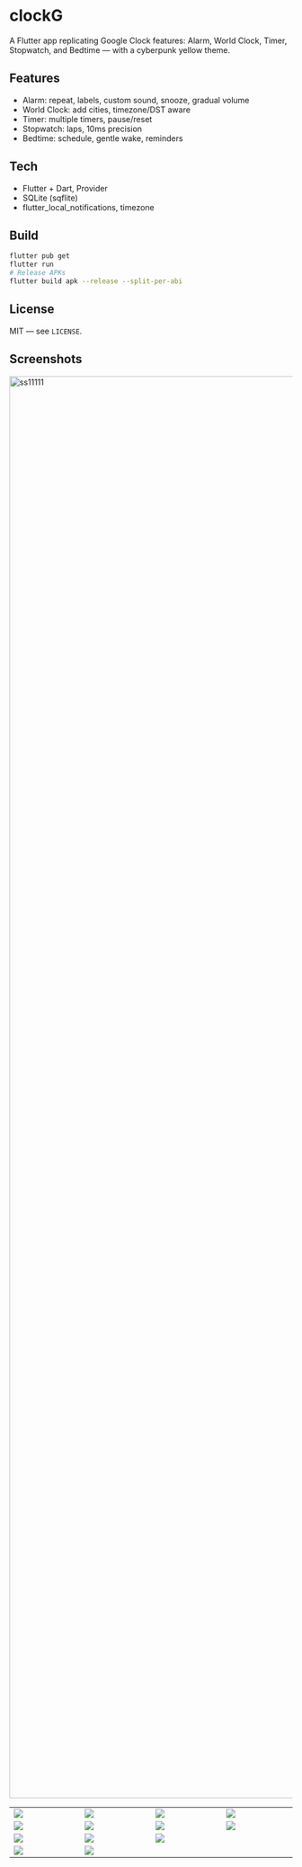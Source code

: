 # clockG

A Flutter app replicating Google Clock features: Alarm, World Clock, Timer, Stopwatch, and Bedtime — with a cyberpunk yellow theme.

## Features
- Alarm: repeat, labels, custom sound, snooze, gradual volume
- World Clock: add cities, timezone/DST aware
- Timer: multiple timers, pause/reset
- Stopwatch: laps, 10ms precision
- Bedtime: schedule, gentle wake, reminders

## Tech
- Flutter + Dart, Provider
- SQLite (sqflite)
- flutter_local_notifications, timezone

## Build
```bash
flutter pub get
flutter run
# Release APKs
flutter build apk --release --split-per-abi
```

## License
MIT — see `LICENSE`.

## Screenshots



<table width="100%">
  <tr>
    <td width="1%"><img src="https://github.com/user-attachments/assets/def7d004-ae14-44da-80d5-eacb46a32e87"/></td>
     <td width="1%"><img src="https://github.com/user-attachments/assets/e353ba1b-3981-4b0a-861e-9bd5a4f3db5e"/></td>
     <td width="1%"><img src="https://github.com/user-attachments/assets/8bd15840-ddbd-443a-9a0f-d234404e0c07"/></td>
    <td width="1%"><img src="https://github.com/user-attachments/assets/d6051db6-9f9f-49d6-b46d-43f5a345507a"/></td>
  </tr>


  </tr>


   <td width="1%"><img src="https://github.com/user-attachments/assets/03b4257c-dded-4d36-8210-da51d5e8509a"/></td>
     <td width="1%"><img src="https://github.com/user-attachments/assets/426407cf-f26d-47e3-81b7-a90974d77641"/></td>
     <td width="1%"><img src="https://github.com/user-attachments/assets/523433db-8038-486c-a2eb-9f8142822640"/></td>
     <td width="1%"><img src="https://github.com/user-attachments/assets/71c953ed-9ed8-4422-91d9-d712f3b78857"/></td>
  </tr>
<img width="1190" height="2531" alt="ss11111" src="https://github.com/user-attachments/assets/e342e299-a84e-4a6b-bd7e-d149649f714f" />


  <tr>
   <td width="1%"><img src="https://github.com/user-attachments/assets/bb05c1dd-fa7c-44c6-8d13-53732d311dd4"/></td>
     <td width="1%"><img src="https://github.com/user-attachments/assets/e342e299-a84e-4a6b-bd7e-d149649f714f"/></td>
     <td width="1%"><img src="https://github.com/Haxeeb71/BudgetBee/assets/135656763/e8882f68-c094-4046-9e45-25891edb83f9"/></td>
  </tr>
    
  <tr>
     <td width="1%"><img src="https://github.com/Haxeeb71/BudgetBee/assets/135656763/7538867c-f271-49a5-8980-39f3dccab9e1"/></td>
    <td width="1%"><img src="https://github.com/Haxeeb71/BudgetBee/assets/135656763/b7fbd5f1-4e18-4edd-ba21-4c51f552bbcc"/></td>
        <td width="1%"><img src=""/></td>
  </tr>
    
 
</table>

